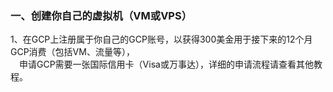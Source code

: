 ### 一、创建你自己的虚拟机（VM或VPS）

1、在GCP上注册属于你自己的GCP账号，以获得300美金用于接下来的12个月GCP消费（包括VM、流量等），  
　申请GCP需要一张国际信用卡（Visa或万事达），详细的申请流程请查看其他教程。
